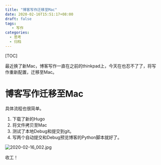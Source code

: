 ```yaml
---
title: "博客写作迁移至Mac"
date: 2020-02-16T15:51:17+08:00
draft: false
tags: 
   - 写作
categories:
  - 思考
  - 归档
---
```


[TOC]

最近换了新Mac，博客写作一直在之前的thinkpad上，今天在也忍不了了，将写作重新配置，迁移至Mac。

<!--more-->

# 博客写作迁移至Mac

具体流程也很简单。

1. 下载了新的Hugo
2. 将文件拷贝至Mac
3. 测试了本地Debug和提交到git。
4. 写两个自动提交和Debug预览博客的Python脚本就好了。

![2020-02-16_002.jpg](https://gitee.com/gdhu/testtingop/raw/master/2020-02-16_002.jpg)

收工！


